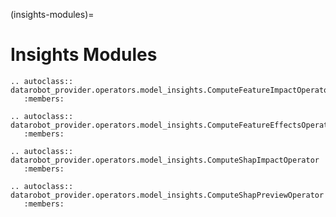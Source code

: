 (insights-modules)=

# Insights Modules

```{eval-rst}
.. autoclass:: datarobot_provider.operators.model_insights.ComputeFeatureImpactOperator
   :members:
```

```{eval-rst}
.. autoclass:: datarobot_provider.operators.model_insights.ComputeFeatureEffectsOperator
   :members:
```

```{eval-rst}
.. autoclass:: datarobot_provider.operators.model_insights.ComputeShapImpactOperator
   :members:
```

```{eval-rst}
.. autoclass:: datarobot_provider.operators.model_insights.ComputeShapPreviewOperator
   :members:
```
